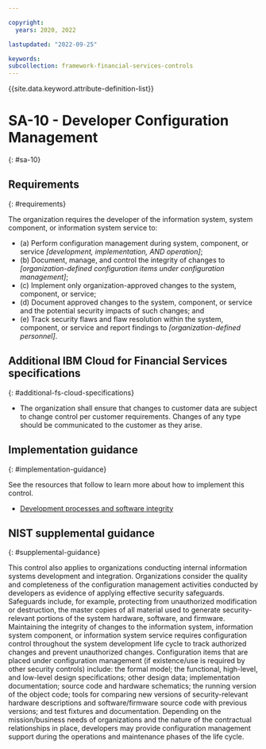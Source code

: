 ```yaml
---

copyright:
  years: 2020, 2022

lastupdated: "2022-09-25"

keywords: 
subcollection: framework-financial-services-controls
---
```


{{site.data.keyword.attribute-definition-list}}

         
# SA-10 - Developer Configuration Management
{: #sa-10}

## Requirements
{: #requirements}

The organization requires the developer of the information system, system component, or information system service to:

- (a) Perform configuration management during system, component, or service _[development, implementation, AND operation]_;
- (b) Document, manage, and control the integrity of changes to _[organization-defined configuration items under configuration management]_;
- (c) Implement only organization-approved changes to the system, component, or service;
- (d) Document approved changes to the system, component, or service and the potential security impacts of such changes; and
- (e) Track security flaws and flaw resolution within the system, component, or service and report findings to _[organization-defined personnel]_.

## Additional IBM Cloud for Financial Services specifications
{: #additional-fs-cloud-specifications}

- The organization shall ensure that changes to customer data are subject to change control per customer requirements.  Changes of any type should be communicated to the customer as they arise.

## Implementation guidance
{: #implementation-guidance}

See the resources that follow to learn more about how to implement this control.

- [Development processes and software integrity](/docs/framework-financial-services?topic=framework-financial-services-shared-development-processes)

## NIST supplemental guidance
{: #supplemental-guidance}

This control also applies to organizations conducting internal information systems development and integration. Organizations consider the quality and completeness of the configuration management activities conducted by developers as evidence of applying effective security safeguards. Safeguards include, for example, protecting from unauthorized modification or destruction, the master copies of all material used to generate security-relevant portions of the system hardware, software, and firmware. Maintaining the integrity of changes to the information system, information system component, or information system service requires configuration control throughout the system development life cycle to track authorized changes and prevent unauthorized changes. Configuration items that are placed under configuration management (if existence/use is required by other security controls) include: the formal model; the functional, high-level, and low-level design specifications; other design data; implementation documentation; source code and hardware schematics; the running version of the object code; tools for comparing new versions of security-relevant hardware descriptions and software/firmware source code with previous versions; and test fixtures and documentation. Depending on the mission/business needs of organizations and the nature of the contractual relationships in place, developers may provide configuration management support during the operations and maintenance phases of the life cycle.



